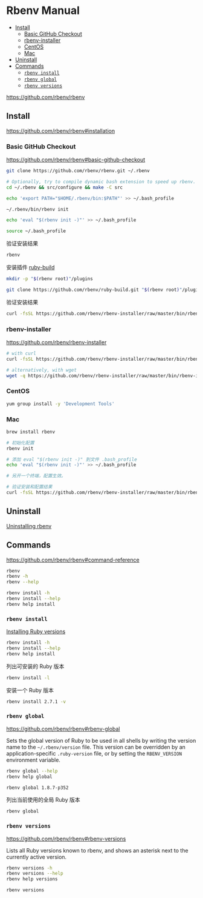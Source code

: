 <!-- omit in toc -->
# Rbenv Manual

- [Install](#install)
  - [Basic GitHub Checkout](#basic-github-checkout)
  - [rbenv-installer](#rbenv-installer)
  - [CentOS](#centos)
  - [Mac](#mac)
- [Uninstall](#uninstall)
- [Commands](#commands)
  - [`rbenv install`](#rbenv-install)
  - [`rbenv global`](#rbenv-global)
  - [`rbenv versions`](#rbenv-versions)

<https://github.com/rbenv/rbenv>

## Install

<https://github.com/rbenv/rbenv#installation>

### Basic GitHub Checkout

<https://github.com/rbenv/rbenv#basic-github-checkout>

```bash
git clone https://github.com/rbenv/rbenv.git ~/.rbenv

# Optionally, try to compile dynamic bash extension to speed up rbenv. Don't worry if it fails; rbenv will still work normally:
cd ~/.rbenv && src/configure && make -C src

echo 'export PATH="$HOME/.rbenv/bin:$PATH"' >> ~/.bash_profile

~/.rbenv/bin/rbenv init

echo 'eval "$(rbenv init -)"' >> ~/.bash_profile

source ~/.bash_profile
```

验证安装结果

```bash
rbenv
```

安装插件 [ruby-build](ruby-build.md)

```bash
mkdir -p "$(rbenv root)"/plugins

git clone https://github.com/rbenv/ruby-build.git "$(rbenv root)"/plugins/ruby-build
```

验证安装结果

```bash
curl -fsSL https://github.com/rbenv/rbenv-installer/raw/master/bin/rbenv-doctor | bash
```

### rbenv-installer

<https://github.com/rbenv/rbenv-installer>

```bash
# with curl
curl -fsSL https://github.com/rbenv/rbenv-installer/raw/master/bin/rbenv-installer | bash

# alternatively, with wget
wget -q https://github.com/rbenv/rbenv-installer/raw/master/bin/rbenv-installer -O- | bash
```

### CentOS

```bash
yum group install -y 'Development Tools'
```

### Mac

```bash
brew install rbenv

# 初始化配置
rbenv init

# 添加 eval "$(rbenv init -)" 到文件 .bash_profile
echo 'eval "$(rbenv init -)"' >> ~/.bash_profile

# 另开一个终端，配置生效。

# 验证安装和配置结果
curl -fsSL https://github.com/rbenv/rbenv-installer/raw/master/bin/rbenv-doctor | bash
```

## Uninstall

[Uninstalling rbenv](https://github.com/rbenv/rbenv#uninstalling-rbenv)

## Commands

<https://github.com/rbenv/rbenv#command-reference>

```bash
rbenv
rbenv -h
rbenv --help

rbenv install -h
rbenv install --help
rbenv help install
```

### `rbenv install`

[Installing Ruby versions](https://github.com/rbenv/rbenv#installing-ruby-versions)

```bash
rbenv install -h
rbenv install --help
rbenv help install
```

列出可安装的 Ruby 版本

```bash
rbenv install -l
```

安装一个 Ruby 版本

```bash
rbenv install 2.7.1 -v
```

### `rbenv global`

<https://github.com/rbenv/rbenv#rbenv-global>

Sets the global version of Ruby to be used in all shells by writing the version name to the `~/.rbenv/version` file. This version can be overridden by an application-specific `.ruby-version` file, or by setting the `RBENV_VERSION` environment variable.

```bash
rbenv global --help
rbenv help global
```

```bash
rbenv global 1.8.7-p352
```

列出当前使用的全局 Ruby 版本

```bash
rbenv global
```

### `rbenv versions`

<https://github.com/rbenv/rbenv#rbenv-versions>

Lists all Ruby versions known to rbenv, and shows an asterisk next to the currently active version.

```bash
rbenv versions -h
rbenv versions --help
rbenv help versions
```

```bash
rbenv versions
```
